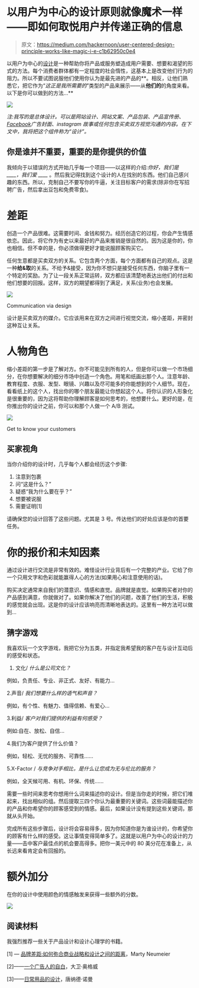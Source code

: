 # 以用户为中心的设计原则就像魔术一样——即如何取悦用户并传递正确的信息

> 原文：<https://medium.com/hackernoon/user-centered-design-principle-works-like-magic-i-e-c1b62950c0e4>

以用户为中心的[设计](https://hackernoon.com/tagged/design)是一种帮助你将产品或服务塑造成用户需要、想要和渴望的形式的方法。每个消费者群体都有一定程度的社会惰性，这基本上是改变他们行为的阻力。所以不要试图说服他们使用你认为是最先进的产品的**。相反，让他们熟悉它，把它作为“*这正是我所需要的*”类型的产品来展示——从**他们的**的角度来看。以下是你可以做到的方法…**

![](img/c53da85c3fd15f047c056ef93cba0180.png)

*注:我写的是总体设计。可以是网站设计、网站文案、产品包装、产品宣传册、*[*Facebook*](https://hackernoon.com/tagged/facebook)*广告封面、instagram 故事或任何包含买卖双方视觉沟通的内容。在下文中，我将把这个组件称为“设计”。*

## 你是谁并不重要，重要的是你提供的价值

我倾向于以错误的方式开始几乎每一个项目——以这样的介绍:*你好，我们是 ____，我们爱 ____* 。然后我记得找到这个设计的人在找别的东西。他们自己感兴趣的东西。所以，克制自己不要写你的牛逼，关注目标客户的需求(除非你在写招聘广告，然后拿出豆包和免费零食)。

# 差距

创造一个产品很难。这需要时间、金钱和努力。经历创造它的过程，你会产生情感依恋。因此，将它作为有史以来最好的产品来推销是很自然的。因为这是你的，你也相信。但不幸的是，你必须做得更好才能说服顾客购买它。

任何生意都是买卖双方的关系。它包含两个方面，每个方面都有自己的观点。这是一种**给&取**的关系。不给予&接受，因为你不想只是接受任何东西，你脑子里有一个特定的奖励。为了让一段关系正常运转，双方都应该清楚地表达出他们的付出和他们想要的回报。这样，双方的期望都得到了满足，关系(业务)也会发展。

![](img/598be5e4a4a93053b078702b9b5bc1eb.png)

Communication via design

设计是买卖双方的媒介。它应该用来在双方之间进行视觉交流，缩小差距，并密封这种互让关系。

# 人物角色

缩小差距的第一步是了解对方。你不可能见到所有的人，但是你可以做一个市场细分，在你想要解决的细分市场中创造一个角色。用笔和纸画出那个人。注意年龄、教育程度、衣服、发型、眼镜、兴趣以及尽可能多的你能想到的个人细节。现在，看看纸上的这个人，找出你的哪个朋友最能让你想起这个人。将你认识的人形象化是很重要的，因为这将帮助你理解顾客是如何思考的，他想要什么。更好的是，在你推出你的设计之前，你可以和那个人做一个 A/B 测试。

![](img/a9998704f378d32507f1cbb96ec5b1c4.png)

Get to know your customers

## 买家视角

当你介绍你的设计时，几乎每个人都会经历这个步骤:

1.  注意到包裹
2.  问“这是什么？”
3.  疑惑“我为什么要在乎？”
4.  想要被说服
5.  需要证明[1]

请确保您的设计回答了这些问题。尤其是 3 号。传达他们的好处应该是你的首要任务。

# 你的报价和未知因素

通过设计进行交流是非常有效的。难怪设计行业背后有一个完整的产业。它给了你一个只用文字和色彩就能赢得人心的方法(如果用心和注意使用的话)。

购买决定通常来自我们的潜意识、情感和直觉。品牌就是直觉。如果购买者对你的产品感到满意，你就做对了。如果你解决了他们的问题，改善了他们的生活，积极的感觉就会出现。这是你的设计应该响亮而清晰地表达的。这里有一种方法可以做到…

## 猜字游戏

我喜欢玩一个文字游戏，我把它分为五类，并指定我希望我的客户在与设计互动后的感受和状态。

1.  文化/ *什么是公司文化？*

例如，负责任、专业、非正式、友好、有能力…

2.声音/ *我们想要什么样的语气和声音？*

例如，有个性、有魅力、值得信赖、有爱心…

3.利益/ *客户对我们提供的利益有何感受？*

例如:自在、放松、自信…

4.我们为客户提供了什么价值？

例如，轻松、无忧的服务、可靠性……

5.X-Factor / *与竞争对手相比，是什么让您成为无与伦比的服务？*

例如，全天候可用、有机、环保、传统……

需要一些时间来思考你想用什么词来描述你的设计。但是当你走的时候，把它们堆起来，找出相似的组。然后提取三四个你认为最重要的关键词。这些词最能描述你的产品和你希望你的顾客感受到的情感。最后，如果设计没有提到这些关键词，那就从头开始。

完成所有这些步骤后，设计将会容易得多，因为你知道你是为谁设计的，你希望你的顾客有什么样的感受。这让事情变得简单多了。这就是以用户为中心的设计的力量——击中客户最佳点的机会要高得多。把你一美元中的 80 美分花在准备上，从长远来看肯定会有回报的。

# 额外加分

在你的设计中使用颜色的情感触发来获得一些额外的分数。

![](img/851506292d380b9da2d29e717806ee0b.png)

## 阅读材料

我强烈推荐一些关于产品设计和设计心理学的书籍。

[1] — [品牌差距:如何弥合商业战略和设计之间的距离](https://www.amazon.com/Brand-Gap-Distance-Business-Strategy/dp/0321348109)，Marty Neumeier

[2]——[一个广告人的自白](https://www.amazon.co.uk/Confessions-Advertising-Man-David-Ogilvy/dp/190491537X)，大卫·奥格威

[3]——[日常用品的设计](https://www.amazon.com/Design-Everyday-Things-Donald-Norman/dp/1452654123)，唐纳德·诺曼